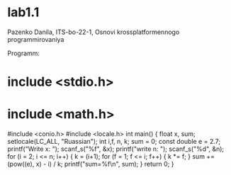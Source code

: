 # lab1.1
Pazenko Danila, ITS-bo-22-1, Osnovi krossplatformennogo programmirovaniya

Programm:
# include <stdio.h>
# include <math.h> 
#include <conio.h>
#include <locale.h>
int main()
{
    float x, sum;
	setlocale(LC_ALL, "Ruassian");
	int i,f, n, k;
	sum = 0;
	const double e = 2.7;
 printf("Write x: ");
	scanf_s("%f", &x);
	printf("write n: ");
	scanf_s("%d", &n);
 for (i = 2; i <= n; i++)
	{
 k = (i+1);
		for (f = 1; f <= i; f++)
		{
			k *= f;
		}
		sum += (pow((e), x) - i) / k;
		printf("sum=%f\n", sum);
}
	return 0;
       }
    